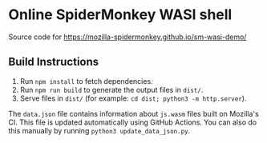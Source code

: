 Online SpiderMonkey WASI shell
==============================

Source code for https://mozilla-spidermonkey.github.io/sm-wasi-demo/

Build Instructions
------------------
1) Run `npm install` to fetch dependencies.
2) Run `npm run build` to generate the output files in `dist/`.
3) Serve files in `dist/` (for example: `cd dist; python3 -m http.server`).

The `data.json` file contains information about `js.wasm` files built on Mozilla's CI.
This file is updated automatically using GitHub Actions. You can also do this manually
by running `python3 update_data_json.py`.
